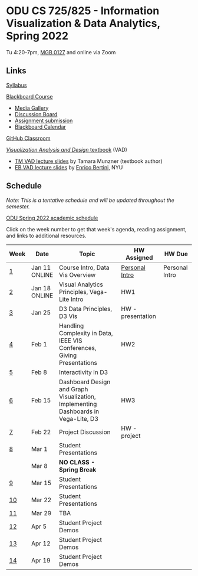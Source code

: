 # ODU CS 725/825 - Information Visualization & Data Analytics, Spring 2022

Tu 4:20-7pm, [MGB 0127](https://www.odu.edu/ts/labs-classrooms/technology-classrooms/mgb) and online via Zoom

## Links

[Syllabus](syllabus.md)

[Blackboard Course](https://www.blackboard.odu.edu/ultra/courses/_394424_1/cl/outline)
* [Media Gallery](https://www.blackboard.odu.edu/webapps/blackboard/content/launchLink.jsp?course_id=_394424_1&tool_id=_5549_1&tool_type=TOOL&mode=cpview&mode=reset)
* [Discussion Board](https://www.blackboard.odu.edu/webapps/blackboard/content/launchLink.jsp?course_id=_394424_1&tool_id=_2588_1&tool_type=TOOL&mode=cpview&mode=reset)
* [Assignment submission](https://www.blackboard.odu.edu/webapps/blackboard/content/listContentEditable.jsp?content_id=_10420532_1&course_id=_394424_1&mode=reset)
* [Blackboard Calendar](https://www.blackboard.odu.edu/webapps/blackboard/content/launchLink.jsp?course_id=_394424_1&tool_id=_152_1&tool_type=TOOL&mode=cpview&mode=reset)

[GitHub Classroom](https://classroom.github.com/classrooms/76785200-odu-cs-725-information-visualization-spring-2022)

[*Visualization Analysis and Design* textbook](https://www.cs.ubc.ca/~tmm/vadbook/) (VAD)
* [TM VAD lecture slides](https://www.cs.ubc.ca/~tmm/talks.html#vadallslides) by Tamara Munzner (textbook author)
* [EB VAD lecture slides](http://bit.ly/lecture-slides-iv16) by [Enrico Bertini](http://enrico.bertini.io/), NYU

## Schedule

*Note: This is a tentative schedule and will be updated throughout the semester.*

[ODU Spring 2022 academic schedule](https://www.odu.edu/academics/calendar/spring)

Click on the week number to get that week's agenda, reading assignment, and links to additional resources.

|Week |Date|Topic|HW Assigned|HW Due|
|---|---|---|---|---|
|[1](agenda.md#week-1)|	Jan 11<br/>ONLINE|	Course Intro, Data Vis Overview | [Personal Intro](https://www.blackboard.odu.edu/webapps/discussionboard/do/forum?action=list_threads&course_id=_394424_1&nav=discussion_board_entry&conf_id=_457380_1&forum_id=_495686_1) | Personal Intro|
|[2](agenda.md#week-2)|	Jan 18<br/>ONLINE|	Visual Analytics Principles, Vega-Lite Intro | HW1 |  |
|[3](agenda.md#week-3)|	Jan 25|	D3 Data Principles, D3 Vis  | HW - presentation | |
|[4](agenda.md#week-4)|	Feb 1| Handling Complexity in Data, IEEE VIS Conferences, Giving Presentations | HW2 | | 
|[5](agenda.md#week-5)|	Feb 8| Interactivity in D3| | | 
|[6](agenda.md#week-6)|	Feb 15|	Dashboard Design and Graph Visualization, Implementing Dashboards in Vega-Lite, D3| HW3 | | 
|[7](agenda.md#week-7)|	Feb 22|	Project Discussion | HW - project | | 
|[8](agenda.md#week-8)|	Mar 1|	Student Presentations | | | 
||	Mar 8|	**NO CLASS - Spring Break** | | | 
|[9](agenda.md#week-9)|	Mar 15|	Student Presentations | | | 
|[10](agenda.md#week-10)| Mar 22|	Student Presentations | | | 
|[11](agenda.md#week-11)| Mar 29|	TBA | | | 
|[12](agenda.md#week-12)| Apr 5|	Student Project Demos | | | 
|[13](agenda.md#week-13)| Apr 12|	Student Project Demos | | | 
|[14](agenda.md#week-14)| Apr 19|	Student Project Demos | | | 

